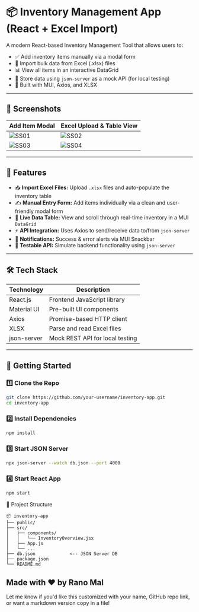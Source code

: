 # 📦 Inventory Management App (React + Excel Import)

A modern React-based Inventory Management Tool that allows users to:

- ✅ Add inventory items manually via a modal form  
- 📁 Import bulk data from Excel (.xlsx) files  
- 📊 View all items in an interactive DataGrid  
- 💾 Store data using `json-server` as a mock API (for local testing)  
- 🚀 Built with MUI, Axios, and XLSX  

---

## 📸 Screenshots

| Add Item Modal | Excel Upload & Table View |
|----------------|---------------------------|
| ![SS01](https://github.com/user-attachments/assets/328ea1b5-c2b1-434a-ab6a-0ca975979608) | ![SS02](https://github.com/user-attachments/assets/f7224fc2-d4ed-476c-85f4-40bd2437950a) |
| ![SS03](https://github.com/user-attachments/assets/09a67ef6-9600-4bce-80cf-8c95057a1502) | ![SS04](https://github.com/user-attachments/assets/84d72e8a-c88e-4c20-a216-b06d02fabe49) |

---

## 🧠 Features

- 📥 **Import Excel Files:** Upload `.xlsx` files and auto-populate the inventory table  
- ✍️ **Manual Entry Form:** Add items individually via a clean and user-friendly modal form  
- 🔁 **Live Data Table:** View and scroll through real-time inventory in a MUI `DataGrid`  
- ⚡ **API Integration:** Uses Axios to send/receive data to/from `json-server`  
- 🔔 **Notifications:** Success & error alerts via MUI Snackbar  
- 🧪 **Testable API:** Simulate backend functionality using `json-server`

---

## 🛠 Tech Stack

| Technology    | Description                    |
|---------------|--------------------------------|
| React.js      | Frontend JavaScript library    |
| Material UI   | Pre-built UI components        |
| Axios         | Promise-based HTTP client      |
| XLSX          | Parse and read Excel files     |
| json-server   | Mock REST API for local testing|

---

## 🚀 Getting Started

### 1️⃣ Clone the Repo

```bash
git clone https://github.com/your-username/inventory-app.git
cd inventory-app
```
### 2️⃣ Install Dependencies
```bash
npm install
```
### 3️⃣ Start JSON Server
```bash
npx json-server --watch db.json --port 4000
```
### 4️⃣ Start React App
```bash
npm start
```
📁 Project Structure
```arduino
📦 inventory-app
├── public/
├── src/
│   ├── components/
│   │   └── InventoryOverview.jsx
│   ├── App.js
│   └── ...
├── db.json             <-- JSON Server DB
├── package.json
└── README.md
```
Made with ❤️ by Rano Mal
---
Let me know if you'd like this customized with your name, GitHub repo link, or want a markdown version copy in a file!

